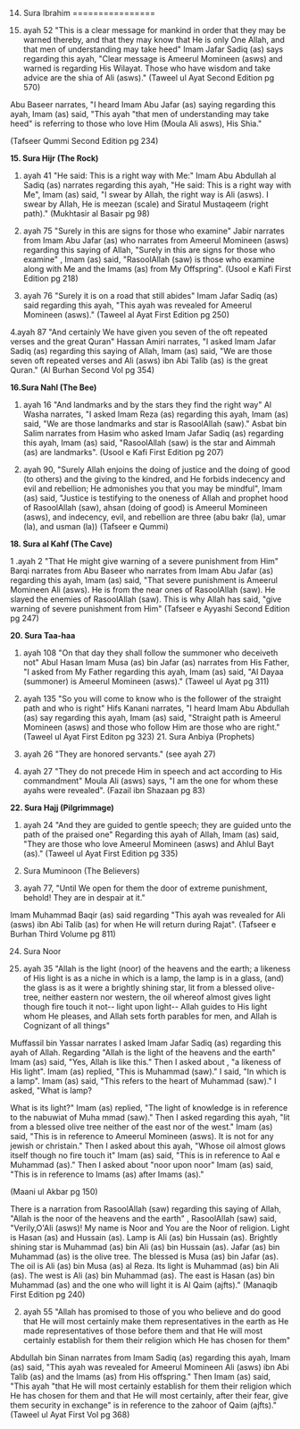 14. Sura Ibrahim
================

1. ayah 52 "This is a clear message for mankind in order that they may
be warned thereby, and that they may know that He is only One Allah, and
that men of understanding may take heed" Imam Jafar Sadiq (as) says
regarding this ayah, "Clear message is Ameerul Momineen (asws) and
warned is regarding His Wilayat. Those who have wisdom and take advice
are the shia of Ali (asws)." (Taweel ul Ayat Second Edition pg 570)

Abu Baseer narrates, "I heard Imam Abu Jafar (as) saying regarding this
ayah, Imam (as) said, "This ayah "that men of understanding may take
heed" is referring to those who love Him (Moula Ali asws), His Shia."

(Tafseer Qummi Second Edition pg 234)


**15. Sura Hijr (The Rock)**

1. ayah 41 "He said: This is a right way with Me:" Imam Abu Abdullah al
Sadiq (as) narrates regarding this ayah, "He said: This is a right way
with Me", Imam (as) said, "I swear by Allah, the right way is Ali
(asws). I swear by Allah, He is meezan (scale) and Siratul Mustaqeem
(right path)." (Mukhtasir al Basair pg 98)

2. ayah 75 "Surely in this are signs for those who examine" Jabir
narrates from Imam Abu Jafar (as) who narrates from Ameerul Momineen
(asws) regarding this saying of Allah, "Surely in this are signs for
those who examine" , Imam (as) said, "RasoolAllah (saw) is those who
examine along with Me and the Imams (as) from My Offspring". (Usool e
Kafi First Edition pg 218)

3. ayah 76 "Surely it is on a road that still abides" Imam Jafar Sadiq
(as) said regarding this ayah, "This ayah was revealed for Ameerul
Momineen (asws)." (Taweel al Ayat First Edition pg 250)

4.ayah 87 "And certainly We have given you seven of the oft repeated
verses and the great Quran" Hassan Amiri narrates, "I asked Imam Jafar
Sadiq (as) regarding this saying of Allah, Imam (as) said, "We are those
seven oft repeated verses and Ali (asws) ibn Abi Talib (as) is the great
Quran." (Al Burhan Second Vol pg 354)


**16.Sura Nahl (The Bee)**

1. ayah 16 "And landmarks and by the stars they find the right way" Al
Washa narrates, "I asked Imam Reza (as) regarding this ayah, Imam (as)
said, "We are those landmarks and star is RasoolAllah (saw)." Asbat bin
Salim narrates from Hasim who asked Imam Jafar Sadiq (as) regarding this
ayah, Imam (as) said, "RasoolAllah (saw) is the star and Aimmah (as) are
landmarks". (Usool e Kafi First Edition pg 207)

2. ayah 90, "Surely Allah enjoins the doing of justice and the doing of
good (to others) and the giving to the kindred, and He forbids indecency
and evil and rebellion; He admonishes you that you may be mindful", Imam
(as) said, "Justice is testifying to the oneness of Allah and prophet
hood of RasoolAllah (saw), ahsan (doing of good) is Ameerul Momineen
(asws), and indecency, evil, and rebellion are three (abu bakr (la),
umar (la), and usman (la)) (Tafseer e Qummi)


**18. Sura al Kahf (The Cave)**

1 .ayah 2 "That He might give warning of a severe punishment from Him"
Barqi narrates from Abu Baseer who narrates from Imam Abu Jafar (as)
regarding this ayah, Imam (as) said, "That severe punishment is Ameerul
Momineen Ali (asws). He is from the near ones of RasoolAllah (saw). He
slayed the enemies of RasoolAllah (saw). This is why Allah has said,
"give warning of severe punishment from Him" (Tafseer e Ayyashi Second
Edition pg 247)

**20. Sura Taa-haa**

1. ayah 108 "On that day they shall follow the summoner who deceiveth
not" Abul Hasan Imam Musa (as) bin Jafar (as) narrates from His Father,
"I asked from My Father regarding this ayah, Imam (as) said, "Al Dayaa
(summoner) is Ameerul Momineen (asws)." (Taweel ul Ayat pg 311)

2. ayah 135 "So you will come to know who is the follower of the
straight path and who is right" Hifs Kanani narrates, "I heard Imam Abu
Abdullah (as) say regarding this ayah, Imam (as) said, "Straight path is
Ameerul Momineen (asws) and those who follow Him are those who are
right." (Taweel ul Ayat First Editon pg 323) 21. Sura Anbiya
(Prophets)

1. ayah 26 "They are honored servants." (see ayah 27)

2. ayah 27 "They do not precede Him in speech and act according to His
commandment" Moula Ali (asws) says, "I am the one for whom these ayahs
were revealed". (Fazail ibn Shazaan pg 83)

**22. Sura Hajj (Pilgrimmage)**

1. ayah 24 "And they are guided to gentle speech; they are guided unto
the path of the praised one" Regarding this ayah of Allah, Imam (as)
said, "They are those who love Ameerul Momineen (asws) and Ahlul Bayt
(as)." (Taweel ul Ayat First Edition pg 335)

23. Sura Muminoon (The Believers)

1. ayah 77, "Until We open for them the door of extreme punishment,
behold! They are in despair at it."

Imam Muhammad Baqir (as) said regarding "This ayah was revealed for Ali
(asws) ibn Abi Talib (as) for when He will return during Rajat".
(Tafseer e Burhan Third Volume pg 811)

24. Sura Noor

1. ayah 35 "Allah is the light (noor) of the heavens and the earth; a
likeness of His light is as a niche in which is a lamp, the lamp is in a
glass, (and) the glass is as it were a brightly shining star, lit from a
blessed olive-tree, neither eastern nor western, the oil whereof almost
gives light though fire touch it not-- light upon light-- Allah guides
to His light whom He pleases, and Allah sets forth parables for men, and
Allah is Cognizant of all things"

Muffassil bin Yassar narrates I asked Imam Jafar Sadiq (as) regarding
this ayah of Allah. Regarding "Allah is the light of the heavens and the
earth" Imam (as) said, "Yes, Allah is like this." Then I asked about ,
"a likeness of His light". Imam (as) replied, "This is Muhammad (saw)."
I said, "In which is a lamp". Imam (as) said, "This refers to the heart
of Muhammad (saw)." I asked, "What is lamp?

What is its light?" Imam (as) replied, "The light of knowledge is in
reference to the nabuwiat of Muha mmad (saw)." Then I asked regarding
this ayah, "lit from a blessed olive tree neither of the east nor of the
west." Imam (as) said, "This is in reference to Ameerul Momineen (asws).
It is not for any jewish or christain." Then I asked about this ayah,
"Whose oil almost glows itself though no fire touch it" Imam (as) said,
"This is in reference to Aal e Muhammad (as)." Then I asked about "noor
upon noor" Imam (as) said, "This is in reference to Imams (as) after
Imams (as)."

(Maani ul Akbar pg 150)

There is a narration from RasoolAllah (saw) regarding this saying of
Allah, "Allah is the noor of the heavens and the earth" , RasoolAllah
(saw) said, "Verily,O'Ali (asws)! My name is Noor and You are the Noor
of religion. Light is Hasan (as) and Hussain (as). Lamp is Ali (as) bin
Hussain (as). Brightly shining star is Muhammad (as) bin Ali (as) bin
Hussain (as). Jafar (as) bin Muhammad (as) is the olive tree. The
blessed is Musa (as) bin Jafar (as). The oil is Ali (as) bin Musa (as)
al Reza. Its light is Muhammad (as) bin Ali (as). The west is Ali (as)
bin Muhammad (as). The east is Hasan (as) bin Muhammad (as) and the one
who will light it is Al Qaim (ajfts)."
(Manaqib First Edition pg 240)

2. ayah 55 "Allah has promised to those of you who believe and do good
that He will most certainly make them representatives in the earth as He
made representatives of those before them and that He will most
certainly establish for them their religion which He has chosen for
them"

Abdullah bin Sinan narrates from Imam Sadiq (as) regarding this ayah,
Imam (as) said, "This ayah was revealed for Ameerul Momineen Ali (asws)
ibn Abi Talib (as) and the Imams (as) from His offspring." Then Imam
(as) said, "This ayah "that He will most certainly establish for them
their religion which He has chosen for them and that He will most
certainly, after their fear, give them security in exchange" is in
reference to the zahoor of Qaim (ajfts)." (Taweel ul Ayat First Vol pg
368)


